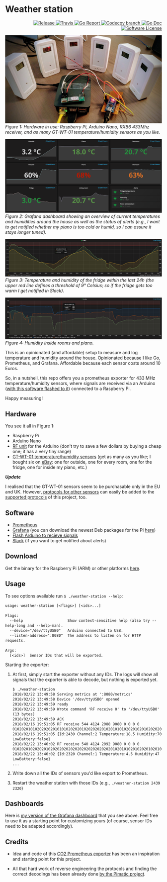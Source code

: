 # Weather station

<p align="right">
  <a href="https://github.com/jckuester/weather-station/releases/latest">
    <img alt="Release" src="https://img.shields.io/github/release/jckuester/weather-station.svg?style=flat-square">
  </a>
  <a href="https://github.com/jckuester/weather-station/master">
    <img alt="Travis" src="https://img.shields.io/travis/jckuester/weather-station/master.svg?style=flat-square">
  </a>
  <a href="https://goreportcard.com/report/github.com/jckuester/weather-station">
    <img alt="Go Report" src="https://goreportcard.com/badge/github.com/jckuester/weather-station?style=flat-square" />
  </a>
  <a href="https://codecov.io/gh/jckuester/weather-station">
    <img alt="Codecov branch" src="https://codecov.io/gh/jckuester/weather-station/branch/master/graph/badge.svg?style=flat-square" />
  </a>
  <a href="https://godoc.org/github.com/jckuester/weather-station">
    <img alt="Go Doc" src="https://img.shields.io/badge/godoc-reference-blue.svg?style=flat-square" />
  </a>
  <a href="https://github.com/jckuester/weather-station/blob/master/LICENSE">
    <img alt="Software License" src="https://img.shields.io/github/license/jckuester/weather-station.svg?style=flat-square" />
  </a>
</p>

<p>
  <img src="img/hardware.jpg" alt="Hardware of the weather station">
  <em>Figure 1: Hardware in use: Raspberry Pi, Arduino Nano, RXB6 433Mhz receiver,
  and as many GT-WT-01 temperature/humidity sensors as you like.</em>
</p>

<p>
  <img src="img/gauges.png" alt="Grafana dashboard">
  <em>Figure 2: Grafana dashboard showing an overview of current
  temperatures and humidities around the house as well as the status of alerts
  (e.g., I want to get notified whether my piano is too cold or humid, so I can assure it stays longer tuned).</em>
</p>

<p>
  <img src="img/fridge.png" alt="Fridge temperature and humidity (last 24h)">
  <em>Figure 3: Temperature and humidity of the fridge within the last 24h (the upper red line defines a threshold of 
  9° Celsius; so if the fridge gets too warm I get notified in Slack).</em>
</p>

<p>
  <img src="img/humidity.png" alt="Humidity inside (last 24h)">
  <em>Figure 4: Humidity inside rooms and piano.</em>
</p>

  
This is an opinionated (and affordable) setup to measure and log temperature and humidity around the house. Opinionated 
because I like Go, Prometheus, and Grafana. Affordable because each sensor costs around 10 Euros.
 
So, in a nutshell, this repo offers you a prometheus exporter for 433 MHz temperature/humidity sensors, where
signals are received via an Arduino ([with this software flashed to it](https://github.com/pimatic/homeduino#flashing))
connected to a Raspberry Pi.

Happy measuring!

## Hardware

You see it all in Figure 1:

* Raspberry Pi
* Arduino Nano
* [RF unit](https://www.amazon.de/gp/product/B06XHJMC82/ref=oh_aui_detailpage_o00_s00?ie=UTF8&psc=1) for the Arduino
 (don't try to save a few dollars by buying a cheap one; it has a very tiny range)
* [GT-WT-01 temperature/humidity sensors](https://www.teknihall.be/en/node/1430)
(get as many as you like; I bought six on [eBay](https://www.ebay.com/itm/361435018543): one for outside, one for every room, one for the fridge, one for inside my piano, etc.)

***Update***

I realised that the GT-WT-01 sensors seem to be purchasable only in the EU and UK.
However, [protocols for other sensors](https://github.com/pimatic/rfcontroljs/blob/master/protocols.md) 
can easily be added to the [supported protocols](pulse/protocol.go) of this project, too.

## Software

* [Prometheus](https://prometheus.io/)
* [Grafana](https://grafana.com/) (you can download the newest Deb packages for the Pi [here](https://github.com/fg2it/grafana-on-raspberry/releases))
* [Flash Arduino to recieve signals](https://github.com/pimatic/homeduino#flashing)
* [Slack](https://slack.com/) (if you want to get notified about alerts)

## Download

Get the binary for the Raspberry Pi (ARM) or other platforms [here](https://github.com/jckuester/weather-station/releases).

## Usage

To see options available run `$ ./weather-station --help`:
```
usage: weather-station [<flags>] [<ids>...]
  
Flags:
  --help                    Show context-sensitive help (also try --help-long and --help-man).
  --device="/dev/ttyUSB0"   Arduino connected to USB.
  --listen-address=":8080"  The address to listen on for HTTP requests.
  
Args:
  [<ids>]  Sensor IDs that will be exported.
```

Starting the exporter:

1) At first, simply start the exporter without any IDs. 
The logs will show all signals that the exporter is able to decode, but nothing is exported yet.

    ```
    $ ./weather-station
    2018/02/22 13:49:58 Serving metrics at ':8080/metrics'
    2018/02/22 13:49:58 Device '/dev/ttyUSB0' opened
    2018/02/22 13:49:59 ready
    2018/02/22 13:49:59 Wrote command 'RF receive 0' to '/dev/ttyUSB0' (13 bytes)
    2018/02/22 13:49:59 ACK
    2018/02/16 19:51:05 RF receive 544 4124 2088 9080 0 0 0 0 0102020101020202020101010202020102020202010201010102020102010202020101020103
    2018/02/16 19:51:05 {Id:2439 Channel:2 Temperature:18.5 Humidity:70 LowBattery:false}
    2018/02/22 13:46:02 RF receive 540 4124 2092 9080 0 0 0 0 0102020102020201020202020202020202020202020201020101020102020102010101010103
    2018/02/22 13:46:02 {Id:2320 Channel:1 Temperature:4.5 Humidity:47 LowBattery:false}
    ...
    ```

2) Write down all the IDs of sensors you'd like export to Prometheus.
3) Restart the weather station with those IDs (e.g., `./weather-station 2439 2320`)

## Dashboards

Here is [my version of the Grafana dashboard](./grafana-dashboard.json) that you see above. Feel free to use
 it as a starting point for customizing yours (of course, sensor IDs need to be adapted accordingly).

## Credits

* Idea and code of this [CO2 Prometheus exporter](https://github.com/larsp/co2monitor)
has been an inspiration and starting point for this project.

* All that hard work of reverse engineering the protocols and finding the correct decodings has been already
done [by the Pimatic project](https://github.com/pimatic/rfcontroljs).
